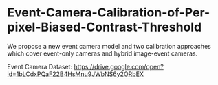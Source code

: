 # Event-Camera-Calibration-of-Per-pixel-Biased-Contrast-Threshold
We propose a new event camera model and two calibration approaches which cover event-only cameras and  hybrid image-event cameras.

Event Camera Dataset: https://drive.google.com/open?id=1bLCdxPQaF22B4HsMnu9JWbNS6y2ORbEX

